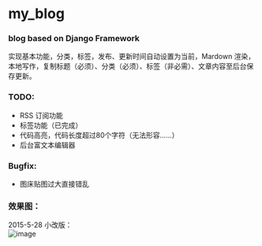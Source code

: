 # my_blog

### blog based on Django Framework    
实现基本功能，分类，标签，发布、更新时间自动设置为当前，Mardown 渲染，本地写作，复制标题（必须）、分类（必须）、标签（非必需）、文章内容至后台保存更新。    

### TODO:    
 * RSS 订阅功能    
 * 标签功能（已完成）
 * 代码高亮，代码长度超过80个字符（无法形容……）
 * 后台富文本编辑器 
 
### Bugfix:    
 * 图床贴图过大直接错乱    
 
### 效果图：    
2015-5-28 小改版：    
 ![image](http://cl.ly/image/061T0i440W3M/Screenshot%202015-05-28%2001.05.46.png)

  
  

